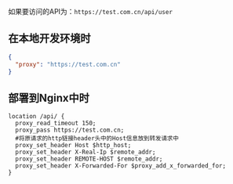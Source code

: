 如果要访问的API为：`https://test.com.cn/api/user`

## 在本地开发环境时

```json title="在package.json中添加" linenums="1" hl_lines="2"
{
  "proxy": "https://test.com.cn"
}
```

## 部署到Nginx中时

```nginx title="编辑nginx.conf文件" linenums="1" hl_lines="3"
location /api/ {
  proxy_read_timeout 150;
  proxy_pass https://test.com.cn;
  #将原请求的http链接header头中的Host信息放到转发请求中
  proxy_set_header Host $http_host;
  proxy_set_header X-Real-Ip $remote_addr;
  proxy_set_header REMOTE-HOST $remote_addr;
  proxy_set_header X-Forwarded-For $proxy_add_x_forwarded_for;
}
```
